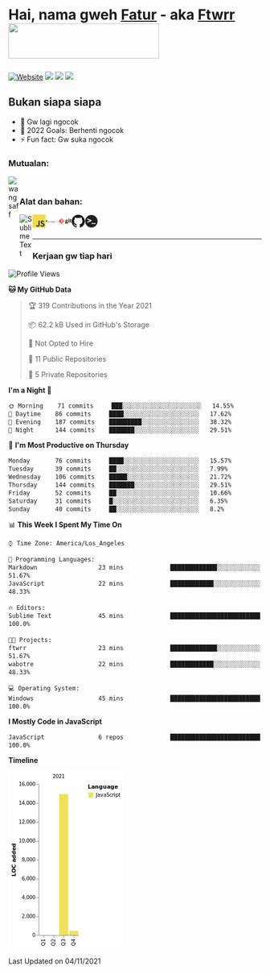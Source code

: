 # Hai, nama gweh [Fatur][whatsapp] - aka [Ftwrr][website] <img src="https://c.tenor.com/pvFJwncehzIAAAAM/hello-there-private-from-penguins-of-madagascar.gif" width="300" height="70" />

[![Website](https://img.shields.io/website?label=Ftwrr&style=for-the-badge&url=https://github.com/Ftwrr&logo=onlyfans)](https://github.com/Ftwrr)
<img src="https://github.githubassets.com/images/mona-whisper.gif" />
<img src="https://static.wikia.nocookie.net/ab108fb9-54e3-42a3-99dc-1f0c09fc4524" /> 
<img src="https://camo.githubusercontent.com/ece04e9e6d8e7370a88024f41d544915e01ce71b5457326c08349cc282ccf2d4/68747470733a2f2f6d65646961332e67697068792e636f6d2f6d656469612f6c6e377a32655772696951416c6c6656636e2f323030772e77656270" /> 

## Bukan siapa siapa

- 🌱 Gw lagi ngocok
- 🥅 2022 Goals: Berhenti ngocok
- ⚡ Fun fact: Gw suka ngocok

### Mutualan:

[<img align="left" alt="wangsaff" width="22px" src="https://raw.githubusercontent.com/Templarian/MaterialDesign/master/svg/whatsapp.svg" />][whatsapp]


<br />

### Alat dan bahan:

[<img align="left" alt="Sublime Text" width="26px" src="https://www.sublimehq.com/images/sublime_text.png" />][sublimetext]
[<img align="left" alt="JavaScript" width="26px" src="https://raw.githubusercontent.com/github/explore/80688e429a7d4ef2fca1e82350fe8e3517d3494d/topics/javascript/javascript.png" />][javascript]
[<img align="left" alt="MongoDB" width="26px" src="https://raw.githubusercontent.com/github/explore/80688e429a7d4ef2fca1e82350fe8e3517d3494d/topics/mongodb/mongodb.png" />][mongodb]
[<img align="left" alt="Git" width="26px" src="https://raw.githubusercontent.com/github/explore/80688e429a7d4ef2fca1e82350fe8e3517d3494d/topics/git/git.png" />][git]
[<img align="left" alt="GitHub" width="26px" src="https://raw.githubusercontent.com/github/explore/78df643247d429f6cc873026c0622819ad797942/topics/github/github.png" />][github]
[<img align="left" alt="Terminal" width="26px" src="https://raw.githubusercontent.com/github/explore/80688e429a7d4ef2fca1e82350fe8e3517d3494d/topics/terminal/terminal.png" />][terminal]

<br />
<br />

---

### Kerjaan gw tiap hari

<!--START_SECTION:waka-->
![Profile Views](http://img.shields.io/badge/Profile%20Views-52-blue)

**🐱 My GitHub Data** 

> 🏆 319 Contributions in the Year 2021
 > 
> 📦 62.2 kB Used in GitHub's Storage 
 > 
> 🚫 Not Opted to Hire
 > 
> 📜 11 Public Repositories 
 > 
> 🔑 5 Private Repositories  
 > 
**I'm a Night 🦉** 

```text
🌞 Morning    71 commits     ███░░░░░░░░░░░░░░░░░░░░░░   14.55% 
🌆 Daytime    86 commits     ████░░░░░░░░░░░░░░░░░░░░░   17.62% 
🌃 Evening    187 commits    █████████░░░░░░░░░░░░░░░░   38.32% 
🌙 Night      144 commits    ███████░░░░░░░░░░░░░░░░░░   29.51%

```
📅 **I'm Most Productive on Thursday** 

```text
Monday       76 commits     ████░░░░░░░░░░░░░░░░░░░░░   15.57% 
Tuesday      39 commits     ██░░░░░░░░░░░░░░░░░░░░░░░   7.99% 
Wednesday    106 commits    █████░░░░░░░░░░░░░░░░░░░░   21.72% 
Thursday     144 commits    ███████░░░░░░░░░░░░░░░░░░   29.51% 
Friday       52 commits     ██░░░░░░░░░░░░░░░░░░░░░░░   10.66% 
Saturday     31 commits     █░░░░░░░░░░░░░░░░░░░░░░░░   6.35% 
Sunday       40 commits     ██░░░░░░░░░░░░░░░░░░░░░░░   8.2%

```


📊 **This Week I Spent My Time On** 

```text
⌚︎ Time Zone: America/Los_Angeles

💬 Programming Languages: 
Markdown                 23 mins             █████████████░░░░░░░░░░░░   51.67% 
JavaScript               22 mins             ████████████░░░░░░░░░░░░░   48.33%

🔥 Editors: 
Sublime Text             45 mins             █████████████████████████   100.0%

🐱‍💻 Projects: 
ftwrr                    23 mins             █████████████░░░░░░░░░░░░   51.67% 
wabotre                  22 mins             ████████████░░░░░░░░░░░░░   48.33%

💻 Operating System: 
Windows                  45 mins             █████████████████████████   100.0%

```

**I Mostly Code in JavaScript** 

```text
JavaScript               6 repos             █████████████████████████   100.0%

```


**Timeline**

![Chart not found](https://raw.githubusercontent.com/Ftwrr/Ftwrr/main/charts/bar_graph.png) 


 Last Updated on 04/11/2021
<!--END_SECTION:waka-->

<!--START_SECTION:activity-->
<!--END_SECTION:activity-->

[website]: https://github.com/Ftwrr
[whatsapp]: https://api.whatsapp.com/send/?phone=62823944158720&text&app_absent=0
[sublimetext]: https://www.sublimetext.com/
[javascript]: https://www.javascript.com/
[mongodb]: https://www.mongodb.com/
[git]: https://git-scm.com/
[github]: https://github.com/
[terminal]: https://docs.microsoft.com/en-us/windows/terminal/
